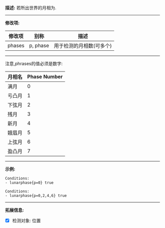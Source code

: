 **描述:** 若所出世界的月相为.

---

**修改项:**

| 修改项  | 别称      | 描述                             |
| ---------- | ---------- | --------------------------------------- |
| phases     | p, phase   | 用于检测的月相数(可多个) |

---

注意,phrases的值必须是数字:

|   月相名    | Phase Number |
| --------------- | -------------|
| 满月       |       0      |
| 亏凸月  |       1      |
| 下弦月   |       2      |
| 残月 |       3      |
| 新月        |       4      |
| 娥眉月 |       5      |
| 上弦月   |       6      |
| 盈凸月  |       7      |

---

**示例:**

```
Conditions:
- lunarphase{p=0} true
```
```
Conditions:
- lunarphase{p=0,2,4,6} true
```

---

**拓展信息:**

- [x] 检测对象: 位置